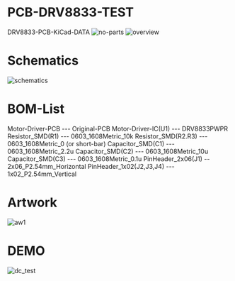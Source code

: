 # PCB-DRV8833-TEST
DRV8833-PCB-KiCad-DATA
![no-parts](https://github.com/iotengineer22/PCB-DRV8833-TEST/blob/main/imgs/drv8833-pcb-no-parts.jpg)
![overview](https://github.com/iotengineer22/PCB-DRV8833-TEST/blob/main/imgs/drv8833-pcb-clean.jpg)

# Schematics
![schematics](https://github.com/iotengineer22/PCB-DRV8833-TEST/blob/main/imgs/Schematics.png)

# BOM-List
Motor-Driver-PCB --- Original-PCB
Motor-Driver-IC(U1) --- DRV8833PWPR
Resistor_SMD(R1) --- 0603_1608Metric_10k
Resistor_SMD(R2.R3) --- 0603_1608Metric_0 (or short-bar)
Capacitor_SMD(C1) --- 0603_1608Metric_2.2u
Capacitor_SMD(C2) --- 0603_1608Metric_10u
Capacitor_SMD(C3) --- 0603_1608Metric_0.1u
PinHeader_2x06(J1) -- 2x06_P2.54mm_Horizontal
PinHeader_1x02(J2,J3,J4) --- 1x02_P2.54mm_Vertical

# Artwork
![aw1](https://github.com/iotengineer22/PCB-DRV8833-TEST/blob/main/imgs/Artwork.png)

# DEMO
![dc_test](https://github.com/iotengineer22/PCB-DRV8833-TEST/blob/main/imgs/drv8833-test.gif)
